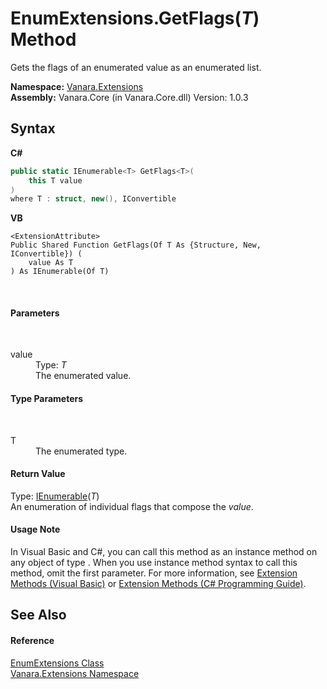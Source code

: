 # EnumExtensions.GetFlags(*T*) Method 
 

Gets the flags of an enumerated value as an enumerated list.

**Namespace:**&nbsp;<a href="9abe54ff-18ce-e333-beed-30e855655381">Vanara.Extensions</a><br />**Assembly:**&nbsp;Vanara.Core (in Vanara.Core.dll) Version: 1.0.3

## Syntax

**C#**<br />
``` C#
public static IEnumerable<T> GetFlags<T>(
	this T value
)
where T : struct, new(), IConvertible

```

**VB**<br />
``` VB
<ExtensionAttribute>
Public Shared Function GetFlags(Of T As {Structure, New, IConvertible}) ( 
	value As T
) As IEnumerable(Of T)
```

<br />

#### Parameters
&nbsp;<dl><dt>value</dt><dd>Type: *T*<br />The enumerated value.</dd></dl>

#### Type Parameters
&nbsp;<dl><dt>T</dt><dd>The enumerated type.</dd></dl>

#### Return Value
Type: <a href="http://msdn2.microsoft.com/en-us/library/9eekhta0" target="_blank">IEnumerable</a>(*T*)<br />An enumeration of individual flags that compose the *value*.

#### Usage Note
In Visual Basic and C#, you can call this method as an instance method on any object of type . When you use instance method syntax to call this method, omit the first parameter. For more information, see <a href="http://msdn.microsoft.com/en-us/library/bb384936.aspx">Extension Methods (Visual Basic)</a> or <a href="http://msdn.microsoft.com/en-us/library/bb383977.aspx">Extension Methods (C# Programming Guide)</a>.

## See Also


#### Reference
<a href="42c3c3f8-1676-a911-01bf-74e8ddc5f4bc">EnumExtensions Class</a><br /><a href="9abe54ff-18ce-e333-beed-30e855655381">Vanara.Extensions Namespace</a><br />
